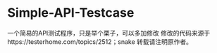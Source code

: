 # Simple-API-Testcase
一个简易的API测试程序，只是举个栗子，可以多加修改
修改的代码来源于https://testerhome.com/topics/2512；snake
转载请注明原作者。
